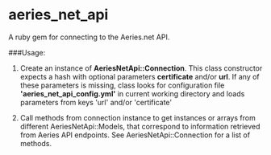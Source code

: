 # aeries_net_api
A ruby gem for connecting to the Aeries.net API.

###Usage:

1. Create an instance of <b>AeriesNetApi::Connection</b>.  This class constructor expects a hash with optional parameters
<b>certificate</b> and/or <b>url</b>.
If any of these parameters is missing, class looks for configuration file <b>'aeries_net_api_config.yml'</b>
in current working directory and loads parameters from keys 'url' and/or 'certificate'

1. Call methods from connection instance to get instances or arrays from different AeriesNetApi::Models, that correspond to information
retrieved from Aeries API endpoints.  See AeriesNetApi::Connection for a list of methods.
